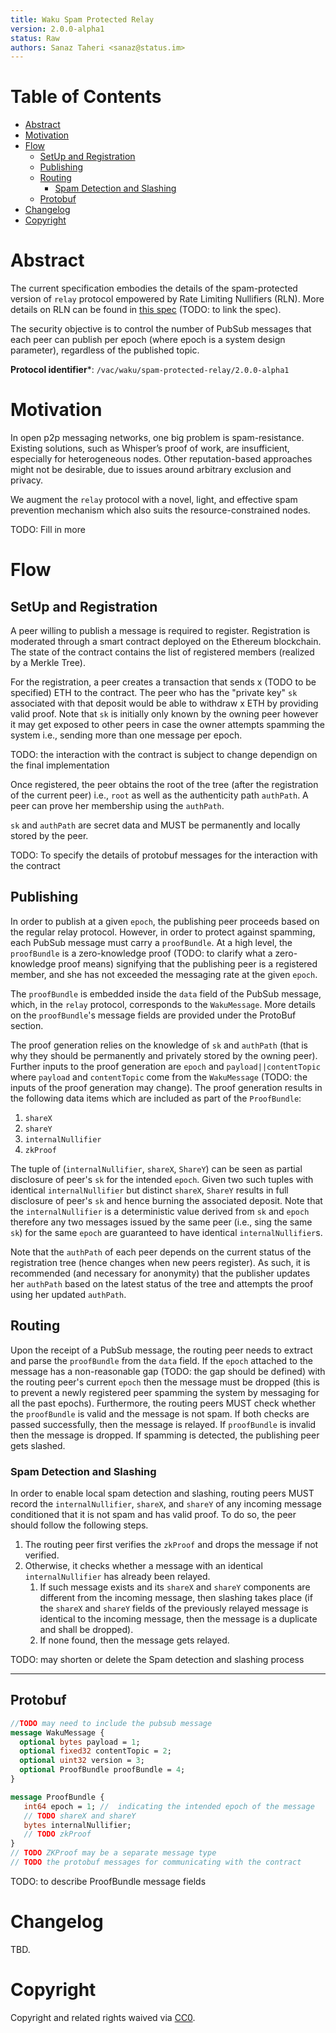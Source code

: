 ```yaml
---
title: Waku Spam Protected Relay
version: 2.0.0-alpha1
status: Raw
authors: Sanaz Taheri <sanaz@status.im>
---
```


# Table of Contents
- [Abstract](#abstract)
- [Motivation](#motivation)
- [Flow](#flow)
  - [SetUp and Registration](#setup-and-registration)
  - [Publishing](#publishing)
  - [Routing](#routing)
    - [Spam Detection and Slashing](#spam-detection-and-slashing)
  - [Protobuf](#protobuf)
- [Changelog](#changelog)
- [Copyright](#copyright)

# Abstract

The current specification embodies the details of the spam-protected version of `relay` protocol empowered by Rate Limiting Nullifiers (RLN). More details on RLN can be found in [this spec]() (TODO: to link the spec).

The security objective is to control the number of PubSub messages that each peer can publish per epoch (where epoch is a system design parameter), regardless of the published topic.


**Protocol identifier***: `/vac/waku/spam-protected-relay/2.0.0-alpha1`

# Motivation

In open p2p messaging networks, one big problem is spam-resistance. Existing solutions, such as Whisper’s proof of work, are insufficient, especially for heterogeneous nodes. Other reputation-based approaches might not be desirable, due to issues around arbitrary exclusion and privacy.

We augment the `relay` protocol with a novel, light, and effective spam prevention mechanism which also suits the resource-constrained nodes.

TODO: Fill in more


# Flow
## SetUp and Registration
A peer willing to publish a message is required to register. Registration is moderated through a smart contract deployed on the Ethereum blockchain. The state of the contract contains the list of registered members (realized by a Merkle Tree). 

For the registration, a peer creates a transaction that sends x (TODO to be specified) ETH to the contract. The peer who has the "private key" `sk` associated with that deposit would be able to withdraw x ETH by providing valid proof. Note that  `sk` is initially only known by the owning peer however it may get exposed to other peers in case the owner attempts spamming the system i.e., sending more than one message per epoch.

TODO: the interaction with the contract is subject to change dependign on the final implementation

Once registered, the peer obtains the root of the tree (after the registration of the current peer) i.e., `root`  as well as the authenticity path `authPath`. A peer can prove her membership using the `authPath`.


`sk`  and `authPath`  are secret data and MUST be permanently and locally stored by the peer. 

TODO: To specify the details of protobuf messages for the interaction with the contract

## Publishing

In order to publish at a given `epoch`, the publishing peer proceeds based on the regular relay protocol.  However, in order to protect against spamming, each PubSub message must carry a `proofBundle`. At a high level, the `proofBundle` is a zero-knowledge proof (TODO: to clarify what a zero-knowledge proof means) signifying that the publishing peer is a  registered member, and she has not exceeded the messaging rate at the given `epoch`. 

The `proofBundle` is embedded inside the `data` field of the PubSub message, which, in the `relay` protocol, corresponds to the `WakuMessage`. More details on the `proofBundle`'s message fields are provided under the ProtoBuf section. 

The proof generation relies on the knowledge of `sk` and `authPath` (that is why they should be permanently and privately stored by the owning peer). Further inputs to the proof generation are `epoch` and `payload||contentTopic`  where `payload` and `contentTopic` come from the `WakuMessage` (TODO: the inputs of the proof generation may change). The proof generation results in the following data items which are included as part of the `ProofBundle`:  
1. `shareX`
2. `shareY`
3. `internalNullifier`
4. `zkProof`


The tuple of (`internalNullifier`, `shareX`, `ShareY`)  can be seen as partial disclosure of peer's `sk` for the intended `epoch`.  Given two such tuples with identical `internalNullifier` but distinct `shareX`, `ShareY` results in full disclosure of peer's `sk` and hence burning the associated deposit. Note that the `internalNullifier` is a deterministic value derived from `sk` and `epoch` therefore any two messages issued by the same peer (i.e., sing the same `sk`) for the same `epoch` are guaranteed to have identical `internalNullifier`s.

Note that the `authPath` of each peer depends on the current status of the registration tree (hence changes when new peers register). As such, it is recommended (and necessary for anonymity) that the publisher updates her `authPath` based on the latest status of the tree and attempts the proof using her updated `authPath`.


## Routing

Upon the receipt of a PubSub message, the routing peer needs to extract and parse the `proofBundle` from the `data` field.  If the `epoch` attached to the message has a non-reasonable gap (TODO: the gap should be defined) with the routing peer's current `epoch` then the message must be dropped (this is to prevent a newly registered peer spamming the system by messaging for all the past epochs). 
Furthermore, the routing peers MUST check whether the `proofBundle` is valid and the message is not spam. If both checks are passed successfully, then the message is relayed. If `proofBundle` is invalid then the message is dropped. If spamming is detected, the publishing peer gets slashed. 

### Spam Detection and Slashing
In order to enable local spam detection and slashing, routing peers MUST record the `internalNullifier`, `shareX`, and `shareY` of any incoming message conditioned that it is not spam and has valid proof. To do so, the peer should follow the following steps. 
1. The routing peer first verifies the `zkProof` and drops the message if not verified. 
2. Otherwise, it checks whether a message with an identical `internalNullifier` has already been relayed. 
   1. If such message exists and its `shareX` and `shareY` components are different from the incoming message, then slashing takes place (if the `shareX` and `shareY` fields of the previously relayed message is identical to the incoming message, then the message is a duplicate and shall be dropped).
   2. If none found, then the message gets relayed.



TODO: may shorten or delete the Spam detection and slashing process


-------

## Protobuf

```protobuf
//TODO may need to include the pubsub message 
message WakuMessage {
  optional bytes payload = 1;
  optional fixed32 contentTopic = 2;
  optional uint32 version = 3;
  optional ProofBundle proofBundle = 4;
}

message ProofBundle {
   int64 epoch = 1; //  indicating the intended epoch of the message
   // TODO shareX and shareY
   bytes internalNullifier;
   // TODO zkProof
}
// TODO ZKProof may be a separate message type
// TODO the protobuf messages for communicating with the contract

```
TODO: to describe ProofBundle message fields






# Changelog

TBD.

# Copyright

Copyright and related rights waived via [CC0](https://creativecommons.org/publicdomain/zero/1.0/).
